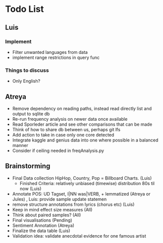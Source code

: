 # Todo List

## Luis

### Implement
* Filter unwanted languages from data
* implement range restrictions in query func

### Things to discuss
* Only English?

## Atreya

* Remove dependency on reading paths, instead read directly list and output to sqlite db
* Re-run frequency analysis on newer data once available
* Read Sporleder article and see other comparisons that can be made
* Think of how to share db between us, perhaps git lfs
* Add action to take in case only one core detected
* Integrate kaggle and genius data into one where possible in a balanced manner
* Consider if ceiling needed in freqAnalysis.py

## Brainstorming

* Final Data collection HipHop, Country, Pop = Billboard Charts. (Luis)
  * Finished Criteria: relatively unbiased (timewise) distribution 80s til now (Luis) 
* Annotate POS: UD Tagset, I|NN was|VERB, + lemmatized (Atreya or Jules) , Luis: provide sample update statemen
* remove structure annotations from lyrics (chorus etc) (Luis)
* Keep in mind effect size measures (All)
* Think about paired samples? (All)
* Final visualisations (Pending)
* Sentiment Annotation (Atreya)
* Finalize the data table (Luis)
* Validation idea: validate anecdotal evidence for one famous artist
